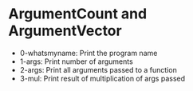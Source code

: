 # ArgumentCount and ArgumentVector

- 0-whatsmyname: Print the program name
- 1-args: Print number of arguments
- 2-args: Print all arguments passed to a function
- 3-mul: Print result of multiplication of args passed
